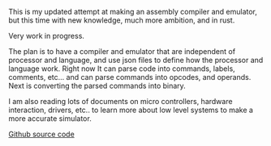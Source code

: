 This is my updated attempt at making an assembly compiler and emulator, but this time with new knowledge, much more ambition, and in rust.

Very work in progress.

The plan is to have a compiler and emulator that are independent of processor and language, and use json files to define how the processor and language work.  Right now It can parse code into commands, labels, comments, etc... and can parse commands into opcodes, and operands.  Next is converting the parsed commands into binary.

I am also reading lots of documents on micro controllers, hardware interaction, drivers, etc.. to learn more about low level systems to make a more accurate simulator.

[Github source code](https://github.com/Kaden-Ven-Gryphon/kgemu)